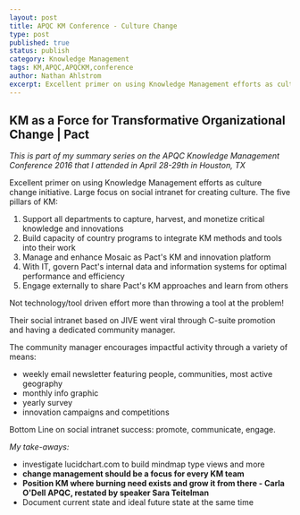 ```yaml
---
layout: post
title: APQC KM Conference - Culture Change
type: post
published: true
status: publish
category: Knowledge Management
tags: KM,APQC,APQCKM,conference
author: Nathan Ahlstrom
excerpt: Excellent primer on using Knowledge Management efforts as culture change catalyst...
---
```


## KM as a Force for Transformative Organizational Change | Pact

_This is part of my summary series on the APQC Knowledge Management Conference 2016 that I attended in April 28-29th in Houston, TX_

Excellent primer on using Knowledge Management efforts as culture change initiative.  Large focus on social intranet for creating culture.  The five pillars of KM:

1. Support all departments to capture, harvest, and monetize critical knowledge and innovations
2. Build capacity of country programs to integrate KM methods and tools into their work
3. Manage and enhance Mosaic as Pact's KM and innovation platform
4. With IT, govern Pact's internal data and information systems for optimal performance and efficiency
5. Engage externally to share Pact's KM approaches and learn from others

Not technology/tool driven effort more than throwing a tool at the problem!

Their social intranet based on JIVE went viral through C-suite promotion and having a dedicated community manager.

The community manager encourages impactful activity through a variety of means:
- weekly email newsletter featuring people, communities, most active geography
- monthly info graphic
- yearly survey
- innovation campaigns and competitions

Bottom Line on social intranet success: promote, communicate, engage.

_My take-aways:_
- investigate lucidchart.com to build mindmap type views and more
- **change management should be a focus for every KM team**
- **Position KM where burning need exists and grow it from there - Carla O'Dell APQC, restated by speaker Sara Teitelman**
- Document current state and ideal future state at the same time

